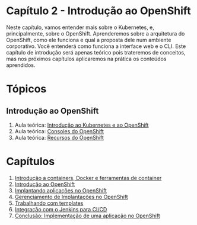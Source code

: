 # Capítulo 2 - Introdução ao OpenShift
Neste capítulo, vamos entender mais sobre o Kubernetes, e, principalmente, sobre o OpenShift. Aprenderemos sobre a arquitetura do OpenShift, como ele funciona e qual a proposta dele num ambiente corporativo. Você entenderá como funciona a interface web e o CLI. Este capítulo de introdução será apenas teórico pois trateremos de conceitos, mas nos próximos capítulos aplicaremos na prática os conteúdos aprendidos.

# Tópicos
## Introdução ao OpenShift
1. Aula teórica: [Introdução ao Kubernetes e ao OpenShift](aula01)
2. Aula teórica: [Consoles do OpenShift](aula02)
3. Aula teórica: [Recursos do OpenShift](aula03)

# Capítulos
1. [Introdução a containers, Docker e ferramentas de container](https://github.com/mentoria-openshift/capitulo01)
2. [Introdução ao OpenShift](https://github.com/mentoria-openshift/capitulo02)
3. [Implantando aplicações no OpenShift](https://github.com/mentoria-openshift/capitulo03)
4. [Gerenciamento de Implantações no OpenShift](https://github.com/mentoria-openshift/capitulo04)
5. [Trabalhando com templates](https://github.com/mentoria-openshift/capitulo05)
6. [Integração com o Jenkins para CI/CD](https://github.com/mentoria-openshift/capitulo06)
7. [Conclusão: Implementação de uma aplicação no OpenShift](https://github.com/mentoria-openshift/capitulo07)
